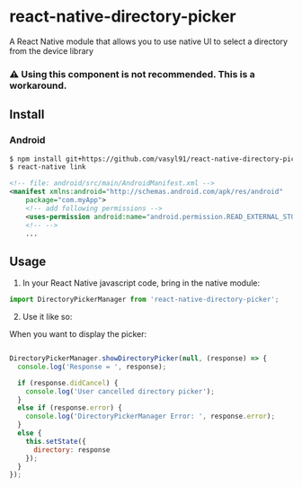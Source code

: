 # react-native-directory-picker
A React Native module that allows you to use native UI to select a directory from the device library

###  :warning: Using this component is not recommended. This is a workaround.

## Install

### Android

```bash
$ npm install git+https://github.com/vasyl91/react-native-directory-picker.git
$ react-native link
```

```xml
<!-- file: android/src/main/AndroidManifest.xml -->
<manifest xmlns:android="http://schemas.android.com/apk/res/android"
    package="com.myApp">
    <!-- add following permissions -->
    <uses-permission android:name="android.permission.READ_EXTERNAL_STORAGE"/>
    <!-- -->
    ...
```

## Usage
1. In your React Native javascript code, bring in the native module:

  ```javascript
import DirectoryPickerManager from 'react-native-directory-picker';
  ```
2. Use it like so:

  When you want to display the picker:
  ```javascript

  DirectoryPickerManager.showDirectoryPicker(null, (response) => {
    console.log('Response = ', response);

    if (response.didCancel) {
      console.log('User cancelled directory picker');
    }
    else if (response.error) {
      console.log('DirectoryPickerManager Error: ', response.error);
    }
    else {
      this.setState({
        directory: response
      });
    }
  });
  ```

